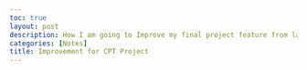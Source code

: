 ```yaml
---
toc: true
layout: post
description: How I am going to Improve my final project feature from last tri in order to meet the requirements for the CPT Submission.8f
categories: [Notes]
title: Improvement for CPT Project
---
```


